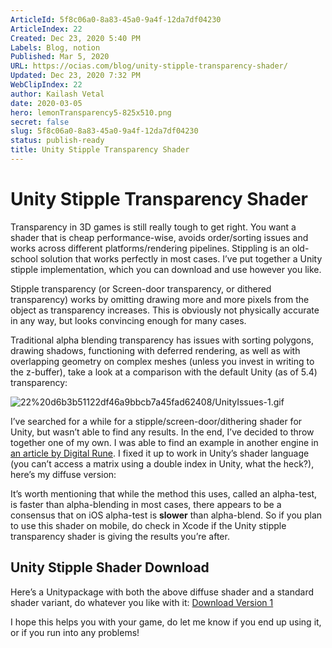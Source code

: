 ```yaml
---
ArticleId: 5f8c06a0-8a83-45a0-9a4f-12da7df04230
ArticleIndex: 22
Created: Dec 23, 2020 5:40 PM
Labels: Blog, notion
Published: Mar 5, 2020
URL: https://ocias.com/blog/unity-stipple-transparency-shader/
Updated: Dec 23, 2020 7:32 PM
WebClipIndex: 22
author: Kailash Vetal
date: 2020-03-05
hero: lemonTransparency5-825x510.png
secret: false
slug: 5f8c06a0-8a83-45a0-9a4f-12da7df04230
status: publish-ready
title: Unity Stipple Transparency Shader
---
```

#  Unity Stipple Transparency Shader
Transparency in 3D games is still really tough to get right. You want a shader that is cheap performance-wise, avoids order/sorting issues and works across different platforms/rendering pipelines. Stippling is an old-school solution that works perfectly in most cases. I’ve put together a Unity stipple implementation, which you can download and use however you like.

Stipple transparency (or Screen-door transparency, or dithered transparency) works by omitting drawing more and more pixels from the object as transparency increases. This is obviously not physically accurate in any way, but looks convincing enough for many cases.

Traditional alpha blending transparency has issues with sorting polygons, drawing shadows, functioning with deferred rendering, as well as with overlapping geometry on complex meshes (unless you invest in writing to the z-buffer), take a look at a comparison with the default Unity (as of 5.4) transparency:

![22%20d6b3b51122df46a9bbcb7a45fad62408/UnityIssues-1.gif](22%20d6b3b51122df46a9bbcb7a45fad62408/UnityIssues-1.gif)

I’ve searched for a while for a stipple/screen-door/dithering shader for Unity, but wasn’t able to find any results. In the end, I’ve decided to throw together one of my own. I was able to find an example in another engine in [an article by Digital Rune](https://www.digitalrune.com/Blog/Post/1743/Screen-Door-Transparency). I fixed it up to work in Unity’s shader language (you can’t access a matrix using a double index in Unity, what the heck?), here’s my diffuse version:

It’s worth mentioning that while the method this uses, called an alpha-test, is faster than alpha-blending in most cases, there appears to be a consensus that on iOS alpha-test is **slower** than alpha-blend. So if you plan to use this shader on mobile, do check in Xcode if the Unity stipple transparency shader is giving the results you’re after.

## Unity Stipple Shader Download

Here’s a Unitypackage with both the above diffuse shader and a standard shader variant, do whatever you like with it: [Download Version 1](https://ocias.com/blog/wp-content/uploads/2016/06/OciasStippleShadersV1.unitypackage)

I hope this helps you with your game, do let me know if you end up using it, or if you run into any problems!
